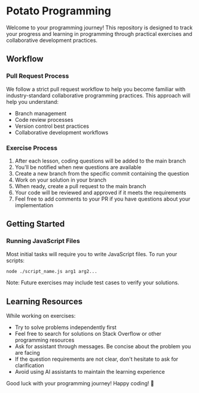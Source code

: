 # Potato Programming

Welcome to your programming journey! This repository is designed to track your progress and learning in programming through practical exercises and collaborative development practices.

## Workflow

### Pull Request Process
We follow a strict pull request workflow to help you become familiar with industry-standard collaborative programming practices. This approach will help you understand:
- Branch management
- Code review processes
- Version control best practices
- Collaborative development workflows

### Exercise Process
1. After each lesson, coding questions will be added to the main branch
2. You'll be notified when new questions are available
3. Create a new branch from the specific commit containing the question
4. Work on your solution in your branch
5. When ready, create a pull request to the main branch
6. Your code will be reviewed and approved if it meets the requirements
7. Feel free to add comments to your PR if you have questions about your implementation

## Getting Started

### Running JavaScript Files
Most initial tasks will require you to write JavaScript files. To run your scripts:
```bash
node ./script_name.js arg1 arg2...
```

Note: Future exercises may include test cases to verify your solutions.

## Learning Resources
While working on exercises:
- Try to solve problems independently first
- Feel free to search for solutions on Stack Overflow or other programming resources
- Ask for assistant through messages. Be concise about the problem you are facing
- If the question requirements are not clear, don't hesitate to ask for clarification
- Avoid using AI assistants to maintain the learning experience

Good luck with your programming journey! Happy coding! 🚀 